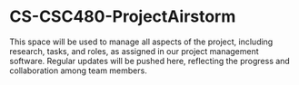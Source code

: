 # CS-CSC480-ProjectAirstorm
This space will be used to manage all aspects of the project, including research, tasks, and roles, as assigned in our project management software. Regular updates will be pushed here, reflecting the progress and collaboration among team members.
